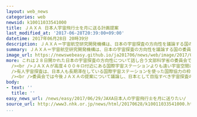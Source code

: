 ```yaml
---
layout: web_news
categories: web
newsid: k10011033541000
title: ＪＡＸＡ 日本人宇宙飛行士を月に送る計画提案
last_modified_at: '2017-06-28T20:39:00+09:00'
datetime: 2017年06月28日 20時39分
description: ＪＡＸＡ＝宇宙航空研究開発機構は、日本の宇宙探査の方向性を議論する国の委員会に対し２０２５年以降日本人宇宙飛行士を月面に送る計画を提案し、今後議論されることになりました。
summary: ＪＡＸＡ＝宇宙航空研究開発機構は、日本の宇宙探査の方向性を議論する国の委員会に対し２０２５年以降日本人宇宙飛行士を月面に送る計画を提案し、今後議論されることになりました。
image_url: https://newswebeasy.github.io/ja201706/news/web/image/2017/06/29/k10011033541000.jpg
more: これは２８日開かれた日本の宇宙探査の方向性について話し合う文部科学省の委員会でＪＡＸＡ＝宇宙航空研究開発機構が提案したものです。<br /><br />それによりますと、日本はコストが膨大になる有人宇宙船などの開発は行わず、２０２５年ごろから各国が参加して準備が始まるとみられる有人月面探査に日本独自の技術で貢献することで日本人宇宙飛行士の月面到達の権利を得たいとしています。<br
  /><br />ＪＡＸＡが高度４００キロ付近にある国際宇宙ステーションよりも遠い宇宙空間に宇宙飛行士を送りたいと正式に表明するのは、これが初めてです。<br /><br
  />有人宇宙探査は、日本人も長期滞在している国際宇宙ステーションを使った国際協力の枠組みが２０２４年まで続くことが決まっていますが、その後については未定で、来年３月、日本が主催して東京で開かれる「国際宇宙探査フォーラム」でその後の枠組みが話し合われる予定です。<br
  /><br />委員会では今後ＪＡＸＡの提案について議論し、日本として目指すべき宇宙探査のビジョンについて来年３月までに案をまとめることにしています。
body:
- text: ''
  title: ''
easy_news_url: /news/easy/2017/06/29/JAXA日本人の宇宙飛行士を月に送りたい/
source_url: http://www3.nhk.or.jp/news/html/20170628/k10011033541000.html
...
```

